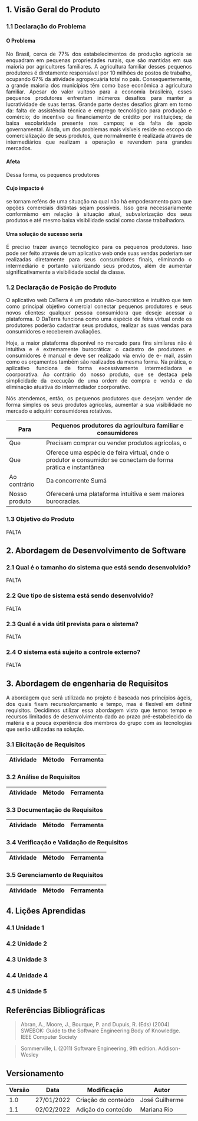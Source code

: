## 1. Visão Geral do Produto
### 1.1 Declaração do Problema

#### O Problema
<p style="text-align: justify">
No Brasil, cerca de 77% dos estabelecimentos de produção agrícola se enquadram em pequenas propriedades rurais, que são mantidas em sua maioria por agricultores familiares. A agricultura familiar desses pequenos produtores é diretamente responsável por 10 milhões de postos de trabalho, ocupando 67% da atividade agropecuária total no país. Consequentemente, a grande maioria dos municípios têm como base econômica a agricultura familiar.
Apesar do valor vultoso para a economia brasileira, esses pequenos produtores enfrentam inúmeros desafios para manter a lucratividade de suas terras. Grande parte destes desafios giram em torno da: falta de assistência técnica e emprego tecnológico para produção e comércio; do incentivo ou financiamento de crédito por instituições; da baixa escolaridade presente nos campos; e da falta de apoio governamental.
Ainda, um dos problemas mais visíveis reside no escopo da comercialização de seus produtos, que normalmente é realizada através de intermediários que realizam a operação e revendem para grandes mercados.
</p>

#### Afeta
<p style="text-align: justify">
Dessa forma, os pequenos produtores
</p>

#### Cujo impacto é
<p style="text-align: justify">
se tornam reféns de uma situação na qual não há empoderamento para que opções comerciais distintas sejam possíveis. Isso gera necessariamente conformismo em relação à situação atual,  subvalorização dos seus produtos e até mesmo baixa visibilidade social como classe trabalhadora.
</p>

#### Uma solução de sucesso seria
<p style="text-align: justify">
É preciso trazer avanço tecnológico para os pequenos produtores. Isso pode ser feito através de um aplicativo web onde suas vendas  poderiam ser realizadas diretamente para seus consumidores finais, eliminando o intermediário e portanto valorizando seus produtos, além de aumentar significativamente a visibilidade social da classe.
</p>

### 1.2 Declaração de Posição do Produto
<p style="text-align: justify">
O aplicativo web DaTerra é um produto não-burocrático e intuitivo que tem como principal objetivo 	comercial conectar pequenos produtores e seus novos clientes: qualquer pessoa consumidora que deseje acessar a plataforma. O DaTerra funciona como uma espécie de feira virtual onde os produtores poderão 	cadastrar seus produtos,  realizar as suas vendas para consumidores e receberem 	avaliações.
</p>
<p style="text-align: justify">
Hoje, a maior plataforma disponível no mercado para fins similares não é intuitiva e é extremamente 	burocrática: o cadastro de produtores e consumidores é manual e deve ser realizado via envio de e-	mail, assim como os orçamentos também são realizados da mesma forma. Na prática, o aplicativo 	funciona de forma excessivamente intermediadora e coorporativa. Ao contrário do nosso produto, 	que se destaca pela simplicidade da execução de uma ordem de compra e venda e da 	eliminação atuativa do intermediador coorporativo.
</p>
<p style="text-align: justify">
Nós atendemos, então, os pequenos produtores que desejam vender de forma simples os seus 	produtos agrícolas, aumentar a sua visibilidade no mercado e adquirir consumidores rotativos.
</p>

Para | Pequenos produtores da agricultura familiar e consumidores
-----|------
Que | Precisam comprar ou vender produtos agrícolas, o
Que | Oferece uma espécie de feira virtual, onde o produtor e consumidor se conectam de forma prática e instantânea
Ao contrário | Da concorrente Sumá
Nosso produto | Oferecerá uma plataforma intuitiva e sem maiores burocracias.

### 1.3 Objetivo do Produto
<p style="text-align: justify">
FALTA
</p>

## 2. Abordagem de Desenvolvimento de Software
### 2.1 Qual é o tamanho do sistema que está sendo desenvolvido?
<p style="text-align: justify">
FALTA
</p>

### 2.2 Que tipo de sistema está sendo desenvolvido?
<p style="text-align: justify">
FALTA
</p>

### 2.3 Qual é a vida útil prevista para o sistema? 
<p style="text-align: justify">
FALTA
</p>

### 2.4 O sistema está sujeito a controle externo?
<p style="text-align: justify">
FALTA
</p>

## 3. Abordagem de engenharia de Requisitos 
<p style="text-align: justify">
A abordagem que será utilizada no projeto é baseada nos princípios ágeis, dos quais fixam recurso/orçamento e tempo, mas é flexível em definir requisitos. Decidimos utilizar essa abordagem visto que temos tempo e recursos limitados de desenvolvimento dado ao prazo pré-estabelecido da matéria e a pouca experiência dos membros do grupo com as tecnologias que serão utilizadas na solução.
</p>

### 3.1 Elicitação de Requisitos
Atividade | Método | Ferramenta
----------|--------|-----------

### 3.2 Análise de Requisitos
Atividade | Método | Ferramenta
----------|--------|-----------

### 3.3 Documentação de Requisitos
Atividade | Método | Ferramenta
----------|--------|-----------

### 3.4 Verificação e Validação de Requisitos
Atividade | Método | Ferramenta
----------|--------|-----------

### 3.5 Gerenciamento de Requisitos 
Atividade | Método | Ferramenta
----------|--------|-----------

## 4. Lições Aprendidas
### 4.1 Unidade 1
### 4.2 Unidade 2
### 4.3 Unidade 3
### 4.4 Unidade 4
### 4.5 Unidade 5

## Referências Bibliográficas
> Abran, A., Moore, J., Bourque, P. and Dupuis, R. (Eds) (2004) SWEBOK: Guide to the Software Engineering Body of Knowledge. IEEE Computer Society

> Sommerville, I. (2011) Software Engineering, 9th edition. Addison-Wesley

## Versionamento

 Versão|Data      |Modificação        |Autor
-------|----------|-------------------|--------
1.0    |27/01/2022|Criação do conteúdo| José Guilherme
1.1    |02/02/2022|Adição do conteúdo | Mariana Rio


